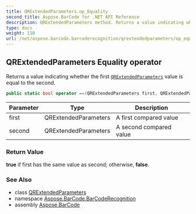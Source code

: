 ```yaml
---
title: QRExtendedParameters.op_Equality
second_title: Aspose.BarCode for .NET API Reference
description: QRExtendedParameters method. Returns a value indicating whether the first QRExtendedParameters value is equal to the second
type: docs
weight: 110
url: /net/aspose.barcode.barcoderecognition/qrextendedparameters/op_equality/
---
```

## QRExtendedParameters Equality operator

Returns a value indicating whether the first [`QRExtendedParameters`](../) value is equal to the second.

```csharp
public static bool operator ==(QRExtendedParameters first, QRExtendedParameters second)
```

| Parameter | Type | Description |
| --- | --- | --- |
| first | QRExtendedParameters | A first compared value |
| second | QRExtendedParameters | A second compared value |

### Return Value

**true** if first has the same value as second; otherwise, **false**.

### See Also

* class [QRExtendedParameters](../)
* namespace [Aspose.BarCode.BarCodeRecognition](../../qrextendedparameters/)
* assembly [Aspose.BarCode](../../../)


